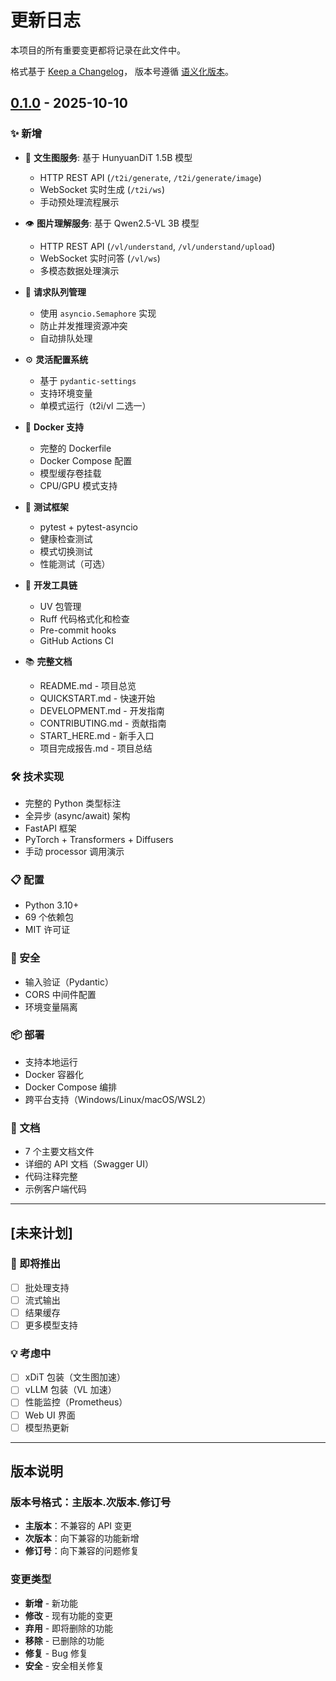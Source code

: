 # 更新日志

本项目的所有重要变更都将记录在此文件中。

格式基于 [Keep a Changelog](https://keepachangelog.com/zh-CN/1.0.0/)，
版本号遵循 [语义化版本](https://semver.org/lang/zh-CN/)。

## [0.1.0] - 2025-10-10

### ✨ 新增

- 🎨 **文生图服务**: 基于 HunyuanDiT 1.5B 模型
  - HTTP REST API (`/t2i/generate`, `/t2i/generate/image`)
  - WebSocket 实时生成 (`/t2i/ws`)
  - 手动预处理流程展示

- 👁️ **图片理解服务**: 基于 Qwen2.5-VL 3B 模型
  - HTTP REST API (`/vl/understand`, `/vl/understand/upload`)
  - WebSocket 实时问答 (`/vl/ws`)
  - 多模态数据处理演示

- 🔄 **请求队列管理**
  - 使用 `asyncio.Semaphore` 实现
  - 防止并发推理资源冲突
  - 自动排队处理

- ⚙️ **灵活配置系统**
  - 基于 `pydantic-settings`
  - 支持环境变量
  - 单模式运行（t2i/vl 二选一）

- 🐳 **Docker 支持**
  - 完整的 Dockerfile
  - Docker Compose 配置
  - 模型缓存卷挂载
  - CPU/GPU 模式支持

- 🧪 **测试框架**
  - pytest + pytest-asyncio
  - 健康检查测试
  - 模式切换测试
  - 性能测试（可选）

- 🔧 **开发工具链**
  - UV 包管理
  - Ruff 代码格式化和检查
  - Pre-commit hooks
  - GitHub Actions CI

- 📚 **完整文档**
  - README.md - 项目总览
  - QUICKSTART.md - 快速开始
  - DEVELOPMENT.md - 开发指南
  - CONTRIBUTING.md - 贡献指南
  - START_HERE.md - 新手入口
  - 项目完成报告.md - 项目总结

### 🛠️ 技术实现

- 完整的 Python 类型标注
- 全异步 (async/await) 架构
- FastAPI 框架
- PyTorch + Transformers + Diffusers
- 手动 processor 调用演示

### 📋 配置

- Python 3.10+
- 69 个依赖包
- MIT 许可证

### 🔐 安全

- 输入验证（Pydantic）
- CORS 中间件配置
- 环境变量隔离

### 📦 部署

- 支持本地运行
- Docker 容器化
- Docker Compose 编排
- 跨平台支持（Windows/Linux/macOS/WSL2）

### 📝 文档

- 7 个主要文档文件
- 详细的 API 文档（Swagger UI）
- 代码注释完整
- 示例客户端代码

---

## [未来计划]

### 🚀 即将推出

- [ ] 批处理支持
- [ ] 流式输出
- [ ] 结果缓存
- [ ] 更多模型支持

### 💡 考虑中

- [ ] xDiT 包装（文生图加速）
- [ ] vLLM 包装（VL 加速）
- [ ] 性能监控（Prometheus）
- [ ] Web UI 界面
- [ ] 模型热更新

---

## 版本说明

### 版本号格式：主版本.次版本.修订号

- **主版本**：不兼容的 API 变更
- **次版本**：向下兼容的功能新增
- **修订号**：向下兼容的问题修复

### 变更类型

- **新增** - 新功能
- **修改** - 现有功能的变更
- **弃用** - 即将删除的功能
- **移除** - 已删除的功能
- **修复** - Bug 修复
- **安全** - 安全相关修复

[0.1.0]: https://github.com/yourusername/fastapi-vision-service/releases/tag/v0.1.0

